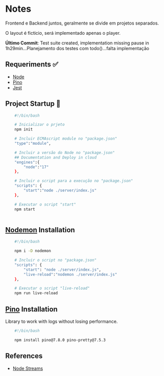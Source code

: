 # Notes

Frontend e Backend juntos, geralmente se divide em projetos separados.

O layout é ficticio, será implementado apenas o player.

**Último Commit**: Test suite created, implementation missing
pause in 1h29min...Planejamento dos testes com todo()...falta implementação

## Requeriments ✅

- [Node](https://nodejs.org)
- [Pino](https://getpino.io)
- [Jest](https://jestjs.io)

## Project Startup 🚧

```bash
    #!/bin/bash

    # Inicializar o prjeto
    npm init 

    # Incluir ECMAscript module no "package.json"
    "type":"module", 

    # Incluir a versão do Node no "package.json" 
    ## Documentation and Deploy in cloud
    "engines":{
        "node":"17"
    },

    # Incluir o script para a execução no "package.json"
    "scripts": {
        "start":"node ./server/index.js"
    },

    # Executar o script "start"
    npm start
    
```

## [Nodemon](https://nodemon.io) Installation

```bash
    #!/bin/bash

    npm i -D nodemon

    # Incluir o script no "package.json"
    "scripts": {
        "start": "node ./server/index.js",
        "live-reload":"nodemon ./server/index.js"
    },

    # Executar o script "live-reload"
    npm run live-reload
```

## [Pino](https://getpino.io) Installation

Library to work with logs without losing performance.

```bash
    #!/bin/bash

    npm install pino@7.8.0 pino-pretty@7.5.3
```

## References

- [Node Streams](https://nodejs.org/dist/latest-v17.x/docs/api/stream.html)
